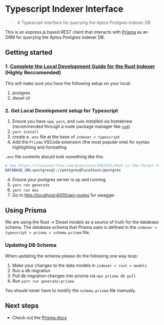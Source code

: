 # Typescript Indexer Interface

> A Typescript interface for querying the Aptos Postgres Indexer DB

This is an express.js based REST client that interacts with [Prisma](https://www.prisma.io/) as an ORM for querying
the Aptos Postgres Indexer DB.

## Getting started

### 1. [Complete the Local Development Guide for the Rust Indexer](../rust/README.md) (Highly Reccomended)
This will make sure you have the following setup on your local:
1. postgres
2. diesel cli

### 2. Get Local Development setup for Typescript
1. Ensure you have `npm`, `yarn`, and `node` installed via homebrew (recommended through a node package manager like [`nvm`](https://formulae.brew.sh/formula/nvm))
2. `yarn install`
3. create a `.env` file at the base of `indexer > typescript`
4. Add the `Prisma` VSCode extension (the most popular one) for syntax highlighting and formatting

`.env` file contents should look something like this
```bash
# See https://stackoverflow.com/questions/3582552/what-is-the-format-for-the-postgresql-connection-string-url
DATABASE_URL=postgresql://postgres@localhost/postgres
```
4. Ensure your postgres server is up and running
5. `yarn run generate`
6. `yarn run dev`
7. Go to [http://localhost:4000/api-routes](http://localhost:4000/api-routes) for swagger

## Using Prisma
We are using the Rust -> Diesel models as a source of truth for the database schema.
The database schema that Prisma uses is defined in the `indexer > typescript > prisma > schema.prisma` file.


### Updating DB Schema
When updating the schema please do the following one way loop:
1. Make your changes to the data models in `indexer > rust > models`
2. Run a db migration
3. Pull db migration changes into prisma via `npx prisma db pull`
4. Run `yarn run generate:prisma`

You should never have to modify the `schema.prisma` file manually.

## Next steps

- Check out the [Prisma docs](https://www.prisma.io/docs)
